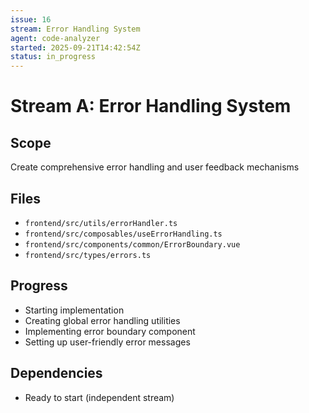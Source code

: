 ```yaml
---
issue: 16
stream: Error Handling System
agent: code-analyzer
started: 2025-09-21T14:42:54Z
status: in_progress
---
```


# Stream A: Error Handling System

## Scope
Create comprehensive error handling and user feedback mechanisms

## Files
- `frontend/src/utils/errorHandler.ts`
- `frontend/src/composables/useErrorHandling.ts`
- `frontend/src/components/common/ErrorBoundary.vue`
- `frontend/src/types/errors.ts`

## Progress
- Starting implementation
- Creating global error handling utilities
- Implementing error boundary component
- Setting up user-friendly error messages

## Dependencies
- Ready to start (independent stream)